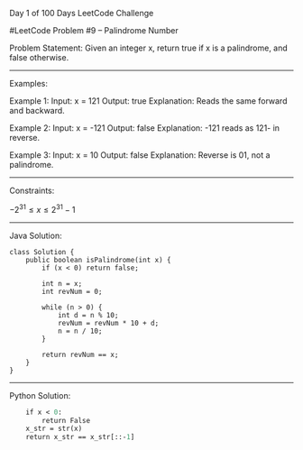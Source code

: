 
Day 1 of 100 Days LeetCode Challenge

#LeetCode Problem #9 – Palindrome Number

Problem Statement:
Given an integer x, return true if x is a palindrome, and false otherwise.

---

Examples:

Example 1:
Input: x = 121
Output: true
Explanation: Reads the same forward and backward.

Example 2:
Input: x = -121
Output: false
Explanation: -121 reads as 121- in reverse.

Example 3:
Input: x = 10
Output: false
Explanation: Reverse is 01, not a palindrome.



---

Constraints:

$-2^{31} \leq x \leq 2^{31} - 1$



---

Java Solution:
```
class Solution {
    public boolean isPalindrome(int x) {
        if (x < 0) return false;

        int n = x;
        int revNum = 0;

        while (n > 0) {
            int d = n % 10;
            revNum = revNum * 10 + d;
            n = n / 10;
        }

        return revNum == x;
    }
}
```

---

Python Solution:

```def isPalindrome(x: int) -> bool:
    if x < 0:
        return False
    x_str = str(x)
    return x_str == x_str[::-1]

```



